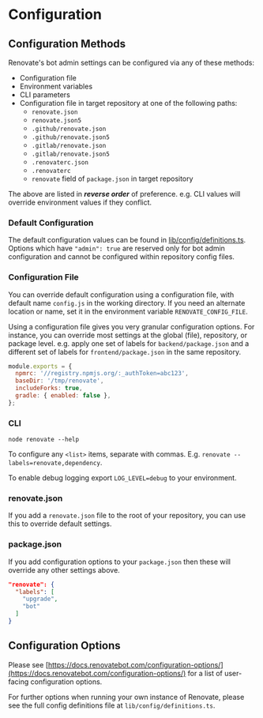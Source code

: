 # Configuration

## Configuration Methods

Renovate's bot admin settings can be configured via any of these methods:

- Configuration file
- Environment variables
- CLI parameters
- Configuration file in target repository at one of the following paths:
  - `renovate.json`
  - `renovate.json5`
  - `.github/renovate.json`
  - `.github/renovate.json5`
  - `.gitlab/renovate.json`
  - `.gitlab/renovate.json5`
  - `.renovaterc.json`
  - `.renovaterc`
  - `renovate` field of `package.json` in target repository

The above are listed in **_reverse order_** of preference. e.g. CLI values will override environment values if they conflict.

### Default Configuration

The default configuration values can be found in [lib/config/definitions.ts](../../lib/config/definitions.ts).
Options which have `"admin": true` are reserved only for bot admin configuration and cannot be configured within repository config files.

### Configuration File

You can override default configuration using a configuration file, with default name `config.js` in the working directory.
If you need an alternate location or name, set it in the environment variable `RENOVATE_CONFIG_FILE`.

Using a configuration file gives you very granular configuration options.
For instance, you can override most settings at the global (file), repository, or package level.
e.g. apply one set of labels for `backend/package.json` and a different set of labels for `frontend/package.json` in the same repository.

```javascript
module.exports = {
  npmrc: '//registry.npmjs.org/:_authToken=abc123',
  baseDir: '/tmp/renovate',
  includeForks: true,
  gradle: { enabled: false },
};
```

### CLI

```
node renovate --help
```

To configure any `<list>` items, separate with commas.
E.g. `renovate --labels=renovate,dependency`.

To enable debug logging export `LOG_LEVEL=debug` to your environment.

### renovate.json

If you add a `renovate.json` file to the root of your repository, you can use this to override default settings.

### package.json

If you add configuration options to your `package.json` then these will override any other settings above.

```json
"renovate": {
  "labels": [
    "upgrade",
    "bot"
  ]
}
```

## Configuration Options

Please see [https://docs.renovatebot.com/configuration-options/](https://docs.renovatebot.com/configuration-options/) for a list of user-facing configuration options.

For further options when running your own instance of Renovate, please see the full config definitions file at `lib/config/definitions.ts`.
